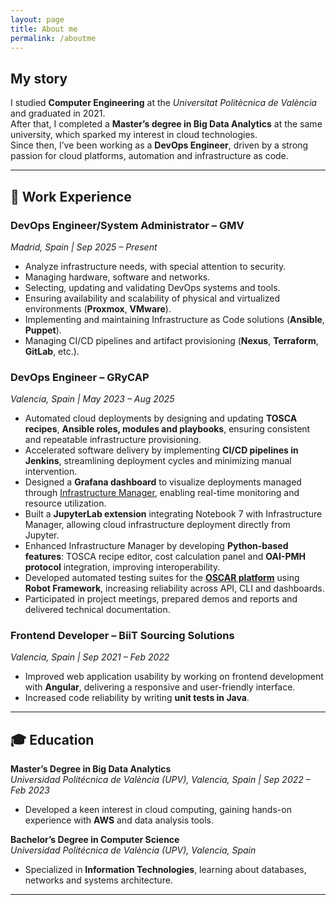 ```yaml
---
layout: page
title: About me
permalink: /aboutme
---
```


## My story

I studied **Computer Engineering** at the *Universitat Politècnica de València* and graduated in 2021.  
After that, I completed a **Master’s degree in Big Data Analytics** at the same university, which sparked my interest in cloud technologies.  
Since then, I’ve been working as a **DevOps Engineer**, driven by a strong passion for cloud platforms, automation and infrastructure as code.

---

## 💼 Work Experience

### **DevOps Engineer/System Administrator – GMV**

*Madrid, Spain | Sep 2025 – Present*

- Analyze infrastructure needs, with special attention to security.
- Managing hardware, software and networks.
- Selecting, updating and validating DevOps systems and tools.
- Ensuring availability and scalability of physical and virtualized environments (**Proxmox**, **VMware**).
- Implementing and maintaining Infrastructure as Code solutions (**Ansible**, **Puppet**).
- Managing CI/CD pipelines and artifact provisioning (**Nexus**, **Terraform**, **GitLab**, etc.).

### **DevOps Engineer – GRyCAP**

*Valencia, Spain | May 2023 – Aug 2025*

- Automated cloud deployments by designing and updating **TOSCA recipes**, **Ansible roles, modules and playbooks**, ensuring consistent and repeatable infrastructure provisioning.
- Accelerated software delivery by implementing **CI/CD pipelines in Jenkins**, streamlining deployment cycles and minimizing manual intervention.
- Designed a **Grafana dashboard** to visualize deployments managed through [Infrastructure Manager](https://im.egi.eu/im-dashboard/login), enabling real-time monitoring and resource utilization.
- Built a **JupyterLab extension** integrating Notebook 7 with Infrastructure Manager, allowing cloud infrastructure deployment directly from Jupyter.
- Enhanced Infrastructure Manager by developing **Python-based features**: TOSCA recipe editor, cost calculation panel and **OAI-PMH protocol** integration, improving interoperability.
- Developed automated testing suites for the [**OSCAR platform**](https://oscar.grycap.net/) using **Robot Framework**, increasing reliability across API, CLI and dashboards.
- Participated in project meetings, prepared demos and reports and delivered technical documentation.

### **Frontend Developer – BiiT Sourcing Solutions**

*Valencia, Spain | Sep 2021 – Feb 2022*

- Improved web application usability by working on frontend development with **Angular**, delivering a responsive and user-friendly interface.
- Increased code reliability by writing **unit tests in Java**.

---

## 🎓 Education

**Master’s Degree in Big Data Analytics**  
*Universidad Politécnica de València (UPV), Valencia, Spain | Sep 2022 – Feb 2023*

- Developed a keen interest in cloud computing, gaining hands-on experience with **AWS** and data analysis tools.

**Bachelor’s Degree in Computer Science**  
*Universidad Politécnica de València (UPV), Valencia, Spain*

- Specialized in **Information Technologies**, learning about databases, networks and systems architecture.

---
